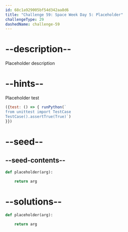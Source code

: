 ```yaml
---
id: 68c1a929005bf54d342aa8d6
title: "Challenge 59: Space Week Day 5: Placeholder"
challengeType: 29
dashedName: challenge-59
---
```


# --description--

Placeholder description

# --hints--

Placeholder test

```js
({test: () => { runPython(`
from unittest import TestCase
TestCase().assertTrue(True)`)
}})
```

# --seed--

## --seed-contents--

```py
def placeholder(arg):

    return arg
```

# --solutions--

```py
def placeholder(arg):

    return arg
```
